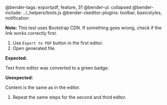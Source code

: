 @bender-tags: exportpdf, feature, 31
@bender-ui: collapsed
@bender-include: ../_helpers/tools.js
@bender-ckeditor-plugins: toolbar, basicstyles, notification

**Note:** This test uses <a to="https://stackpath.bootstrapcdn.com/bootstrap/4.3.1/css/bootstrap.min.css" target="_blank">Bootstrap CDN</a>. If something goes wrong, check if the link works correctly first.

1. Use `Export to PDF` button in the first editor.
1. Open generated file.

  **Expected:**

  Text from editor was converted to a green badge.

  **Unexpected:**

  Content is the same as in the editor.

1. Repeat the same steps for the second and third editor.
